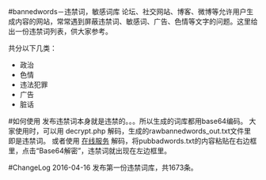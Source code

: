 #bannedwords－违禁词，敏感词库
论坛、社交网站、博客、微博等允许用户生成内容的网站，常常遇到屏蔽违禁词、敏感词、广告、色情等文字的问题。这里给出一份违禁词列表，供大家参考。

共分以下几类：
* 政治
* 色情
* 违法犯罪
* 广告
* 脏话

#如何使用
发布违禁词本身就是违禁的。。。所以生成的词库都用base64编码。
大家使用时，可以用 decrypt.php 解码，生成的rawbannedwords_out.txt文件里即是违禁词。
或者使用 [在线服务](http://tool.chinaz.com/tools/base64.aspx) 解码，将pubbadwords.txt的内容粘贴在右边框里，点击“Base64解密”，违禁词就出现在左边框里。

#ChangeLog
2016-04-16 发布第一份违禁词库，共1673条。